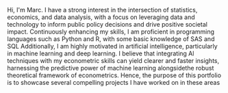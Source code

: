 Hi, I'm Marc. I have a strong interest in the intersection of statistics, economics, and data analysis, with a focus on leveraging data and technology to inform public policy decisions and drive positive societal impact. Continuously enhancing my skills, I am proficient in programming languages such as Python and R, with some basic knowledge of SAS and SQL Additionally, I am highly motivated in artificial intelligence, particularly in machine learning and deep learning. I believe that integrating Al techniques with my econometric skills can yield clearer and faster insights, harnessing the predictive power of machine learning alongsidethe robust theoretical framework of econometrics. Hence, the purpose of this portfolio is to showcase several compelling projects I have worked on in these areas

